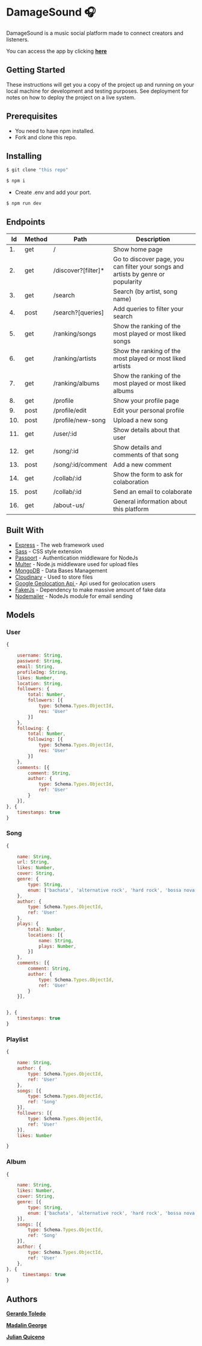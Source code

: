 # DamageSound 🎧

DamageSound is a music social platform made to connect creators and listeners.

You can access the app by clicking **[here](http://damage-sound.herokuapp.com/)**

## Getting Started

These instructions will get you a copy of the project up and running on your local machine for development and testing purposes. See deployment for notes on how to deploy the project on a live system.

## Prerequisites

* You need to have npm installed.
* Fork and clone this repo.

## Installing

```sh
$ git clone "this repo"
```

```sh
$ npm i 
```

* Create .env and add your port.

```sh
$ npm run dev
```





## Endpoints 

| Id | Method | Path | Description |
| ---| -------| -----| ------------|
| 1. | get    | /    | Show home page |
| 2. | get    | /discover?[filter]*    | Go to discover page, you can filter your songs and artists by genre or popularity | 
| 3. | get    | /search    | Search (by artist, song name) | 
| 4. | post   | /search?[queries]   | Add queries to filter your search | 
| 5. | get    | /ranking/songs    | Show the ranking of the most played or most liked songs| 
| 6. | get    | /ranking/artists    | Show the ranking of the most played or most liked artists| 
| 7. | get    | /ranking/albums| Show the ranking of the most played or most liked albums| 
| 8. | get    | /profile | Show your profile page | 
| 9. | post    | /profile/edit    | Edit your personal profile | 
| 10. | post    | /profile/new-song    | Upload a new song | 
| 11. | get    | /user/:id    | Show details about that user | 
| 12. | get    | /song/:id    | Show details and comments of that song | 
| 13. | post    | /song/:id/comment    | Add a new comment | 
| 14. | get    | /collab/:id    | Show the form to ask for colaboration | 
| 15. | post    | /collab/:id    | Send an email to colaborate | 
| 16. | get    | /about-us/    | General information about this platform | 



## Built With

* [Express](https://expressjs.com/es/) - The web framework used
* [Sass](https://sass-lang.com/) - CSS style extension
* [Passport](http://www.passportjs.org/) - Authentication middleware for NodeJs
* [Multer](https://github.com/expressjs/multer) - Node.js middleware used for upload files
* [MongoDB](https://www.mongodb.com/es) - Data Bases Management
* [Cloudinary](https://cloudinary.com/documentation) - Used to store files
* [Google Geolocation Api ](https://cloud.google.com/maps-platform) - Api used for geolocation users
* [FakerJs](https://github.com/marak/Faker.js/) - Dependency to make massive amount of fake data
* [Nodemailer](https://nodemailer.com/about/) - NodeJs module for email sending


## Models

### User
```javascript
{

    username: String,
    password: String,
    email: String,
    profileImg: String,
    likes: Number,
    location: String,
    followers: {
        total: Number,
        followers: [{
            type: Schema.Types.ObjectId,
            res: 'User'
        }]
    },
    following: {
        total: Number,
        following: [{
            type: Schema.Types.ObjectId,
            res: 'User'
        }]
    },
    comments: [{
        comment: String,
        author: {
            type: Schema.Types.ObjectId,
            ref: 'User'
        }
    }],
}, {
    timestamps: true
}
```

### Song

```javascript
{

    name: String,
    url: String,
    likes: Number,
    cover: String,
    genre: {
        type: String,
        enum: ['bachata', 'alternative rock', 'hard rock', 'bossa nova', 'punk', 'blues', 'classical', 'country', 'dance', 'deep house', 'dubstep', 'techno', 'house', 'trance', 'electronic', 'hip-hop', 'rap', 'indie', 'jazz', 'flamenco', 'reggaeton', 'salsa', 'meditation', 'pop', 'progressive', 'r&b', 'soul', 'reggae', 'rock', 'metal']
    },
    author: {
        type: Schema.Types.ObjectId,
        ref: 'User'
    },
    plays: {
        total: Number,
        locations: [{
            name: String,
            plays: Number,
        }]
    },
    comments: [{
        comment: String,
        author: {
            type: Schema.Types.ObjectId,
            ref: 'User'
        }
    }],


}, {
    timestamps: true
}
```


### Playlist

```javascript
{

    name: String,
    author: {
        type: Schema.Types.ObjectId,
        ref: 'User'
    },
    songs: [{
        type: Schema.Types.ObjectId,
        ref: 'Song'
    }],
    followers: [{
        type: Schema.Types.ObjectId,
        ref: 'User'
    }],
    likes: Number

}
```


### Album

```javascript
{

    name: String,
    likes: Number,
    cover: String,
    genre: [{
        type: String,
        enum: ['bachata', 'alternative rock', 'hard rock', 'bossa nova', 'punk', 'blues', 'classical', 'country', 'dance', 'deep house', 'dubstep', 'techno', 'house', 'trance', 'electronic', 'hip-hop', 'rap', 'indie', 'jazz', 'flamenco', 'reggaeton', 'salsa', 'meditation', 'pop', 'progressive', 'r&b', 'soul', 'reggae', 'rock', 'metal']
    }],
    songs: [{
        type: Schema.Types.ObjectId,
        ref: 'Song'
    }],
    author: {
        type: Schema.Types.ObjectId,
        ref: 'User'
    },
}, {
      timestamps: true
}
```

## Authors


**[Gerardo Toledo](https://github.com/Togeri)**

**[Madalin George](https://github.com/orgs/Damage-Sound/people/MadalinGeorge)**

**[Julian Quiceno](https://github.com/orgs/Damage-Sound/people/JulianKizeno)**




